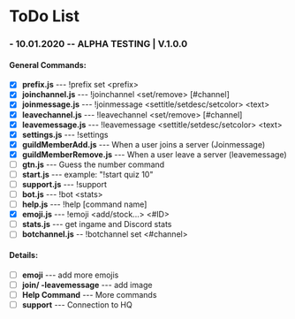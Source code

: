 # ToDo List
### - 10.01.2020 -- ALPHA TESTING | V.1.0.0
#### General Commands:
 - [x] **prefix.js** --- !prefix set \<prefix>
 - [x] **joinchannel.js** --- !joinchannel <set/remove> [#channel]
 - [x] **joinmessage.js** --- !joinmessage <settitle/setdesc/setcolor> \<text>
 - [x] **leavechannel.js** --- !leavechannel <set/remove> [#channel]
 - [x] **leavemessage.js** --- !leavemessage <settitle/setdesc/setcolor> \<text>
 - [x] **settings.js** --- !settings
 - [x] **guildMemberAdd.js** --- When a user joins a server (Joinmessage)
 - [x] **guildMemberRemove.js** --- When a user leave a server (leavemessage)
 - [ ] **gtn.js** --- Guess the number command
 - [ ] **start.js** --- example: "!start quiz 10"
 - [ ] **support.js** --- !support
 - [ ] **bot.js** --- !bot \<stats>
 - [ ] **help.js** --- !help [command name]
 - [x] **emoji.js** --- !emoji <add/stock...> <#ID>
 - [ ] **stats.js** --- get ingame and Discord stats
 - [ ] **botchannel.js** -- !botchannel set <#channel>
####  Details:
 - [ ] **emoji** --- add more emojis
 - [ ] **join/ -leavemessage** --- add image
 - [ ] **Help Command** --- More commands
 - [ ] **support** --- Connection to HQ

